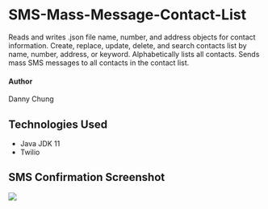 # SMS-Mass-Message-Contact-List
Reads and writes .json file name, number, and address objects for contact information.
Create, replace, update, delete, and search contacts list by name, number, address, or keyword.
Alphabetically lists all contacts.
Sends mass SMS messages to all contacts in the contact list.

#### Author
Danny Chung

## Technologies Used
- Java JDK 11
- Twilio

## SMS Confirmation Screenshot

![](./screenshots/mass_message.png)
